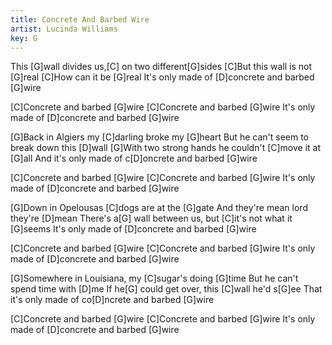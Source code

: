 ```yaml
---
title: Concrete And Barbed Wire
artist: Lucinda Williams
key: G
---
```

This [G]wall divides us,[C] on two different[G]sides
[C]But this wall is not [G]real
[C]How can it be [G]real
It's only made of [D]concrete and barbed [G]wire


[C]Concrete and barbed [G]wire
[C]Concrete and barbed [G]wire
It's only made of [D]concrete and barbed [G]wire

[G]Back in Algiers my [C]darling broke my [G]heart
But he can't seem to break down this [D]wall
[G]With two strong hands he couldn't [C]move it at [G]all
And it's only made of c[D]oncrete and barbed [G]wire


[C]Concrete and barbed [G]wire
[C]Concrete and barbed [G]wire
It's only made of [D]concrete and barbed [G]wire

[G]Down in Opelousas [C]dogs are at the [G]gate
And they're mean lord they're [D]mean
There's a[G] wall between us, but [C]it's not what it [G]seems
It's only made of [D]concrete and barbed [G]wire


[C]Concrete and barbed [G]wire
[C]Concrete and barbed [G]wire
It's only made of [D]concrete and barbed [G]wire

[G]Somewhere in Louisiana,  my [C]sugar's doing [G]time
But he can't spend time with [D]me
If he[G] could get over,  this [C]wall he'd s[G]ee
That it's only made of co[D]ncrete and barbed [G]wire


[C]Concrete and barbed [G]wire
[C]Concrete and barbed [G]wire
It's only made of [D]concrete and barbed [G]wire